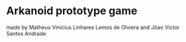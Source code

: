 # Arkanoid prototype game




made by Matheus Vinícius Linhares Lemos de Olviera and Jõao Victor Santos Andrade